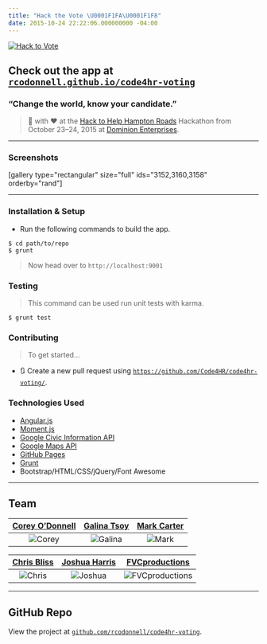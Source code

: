 ```yaml
---
title: "Hack the Vote \U0001F1FA\U0001F1F8"
date: 2015-10-24 22:22:06.000000000 -04:00
---
```

<p><a title="Hack to Vote" href="http://rcodonnell.github.io/code4hr-voting/" target="_blank"><img class="aligncenter" src="http://rcodonnell.github.io/code4hr-voting/src/img/favicons/favicon-114.png" alt="Hack to Vote" /></a></p>
<h2 id="checkouttheappatahrefhttp:rcodonnell.github.iocode4hr-votingtarget_blankrcodonnell.github.iocode4hr-votinga">Check out the app at <a href="http://rcodonnell.github.io/code4hr-voting/" target="_blank"><code>rcodonnell.github.io/code4hr-voting</code></a></h2>
<h3 id="changetheworldknowyourcandidate.">“Change the world, know your candidate.”</h3>
<blockquote><p>🔨 with ♥️ at the <a title="Hack to Help Hampton Roads" href="http://hackathon.dominionenterprises.com/" target="_blank">Hack to Help Hampton Roads</a> Hackathon from October 23–24, 2015 at <a title="DE" href="http://www.dominionenterprises.com/" target="_blank">Dominion Enterprises</a>.</p></blockquote>
<hr />
<h3 id="screenshots">Screenshots</h3>
<p>[gallery type="rectangular" size="full" ids="3152,3160,3158" orderby="rand"]</p>
<hr />
<h3 id="installationsetup">Installation &amp; Setup</h3>
<ul>
<li>Run the following commands to build the app.</li>
</ul>
<pre><code class="shell">$ cd path/to/repo
$ grunt</code></pre>
<blockquote><p>Now head over to <code>http://localhost:9001</code></p></blockquote>
<h3 id="testing">Testing</h3>
<blockquote><p>This command can be used run unit tests with karma.</p></blockquote>
<pre><code>$ grunt test</code></pre>
<h3 id="contributing">Contributing</h3>
<blockquote><p>To get started…</p></blockquote>
<ul>
<li>🔃 Create a new pull request using <a href="https://github.com/Code4HR/code4hr-voting" target="_blank"><code>https://github.com/Code4HR/code4hr-voting/</code></a>.</li>
</ul>
<h3 id="contributing">Technologies Used</h3>
<ul>
<li><a href="https://angularjs.org/" target="_blank">Angular.js</a></li>
<li><a href="http://momentjs.com/" target="_blank">Moment.js</a></li>
<li><a href="https://developers.google.com/civic-information/?hl=en" target="_blank">Google Civic Information API</a></li>
<li><a href="https://developers.google.com/maps/?hl=en" target="_blank">Google Maps API</a></li>
<li><a href="https://pages.github.com/" target="_blank">GitHub Pages</a></li>
<li><a href="http://gruntjs.com/" target="_blank">Grunt</a></li>
<li>Bootstrap/HTML/CSS/jQuery/Font Awesome</li>
</ul>
<hr />
<h2 id="team">Team</h2>
<table>
<colgroup>
<col style="text-align:center;" />
<col style="text-align:center;" />
<col style="text-align:center;" /> </colgroup>
<thead>
<tr>
<th style="text-align:center;"><a href="https://github.com/rcodonnell" target="_blank">Corey O’Donnell</a></th>
<th style="text-align:center;"><a href="https://github.com/gtsoy454" target="_blank">Galina Tsoy</a></th>
<th style="text-align:center;"><a href="https://github.com/mark4carter" target="_blank">Mark Carter</a></th>
</tr>
</thead>
<tbody>
<tr>
<td style="text-align:center;"><img src="https://avatars0.githubusercontent.com/u/10536895?v=3&amp;s=460" alt="Corey" /></td>
<td style="text-align:center;"><img src="https://avatars0.githubusercontent.com/u/13660440?v=3&amp;s=460" alt="Galina" /></td>
<td style="text-align:center;"><img src="https://avatars2.githubusercontent.com/u/6766137?v=3&amp;s=460" alt="Mark" /></td>
</tr>
</tbody>
</table>
<table>
<colgroup>
<col style="text-align:center;" />
<col style="text-align:center;" />
<col style="text-align:center;" /> </colgroup>
<thead>
<tr>
<th style="text-align:center;"><a href="https://github.com/thecbliss" target="_blank">Chris Bliss</a></th>
<th style="text-align:center;"><a href="http://www.joshuajharris.com/" target="_blank">Joshua Harris</a></th>
<th style="text-align:center;"><a href="https://fvcproductions.com" target="_blank">FVCproductions</a></th>
</tr>
</thead>
<tbody>
<tr>
<td style="text-align:center;"><img src="https://avatars3.githubusercontent.com/u/9258699?v=3&amp;s=460" alt="Chris" /></td>
<td style="text-align:center;"><img src="https://avatars2.githubusercontent.com/u/10967744?v=3&amp;s=460" alt="Joshua" /></td>
<td style="text-align:center;"><img src="https://avatars1.githubusercontent.com/u/4284691?v=3&amp;s=460" alt="FVCproductions" /></td>
</tr>
</tbody>
</table>
<hr />
<h2 id="githubrepo">GitHub Repo</h2>
<p>View the project at <a title="Hack2Vote" href="https://github.com/rcodonnell/code4hr-voting" target="_blank"><code>github.com/rcodonnell/code4hr-voting</code></a>.</p>
